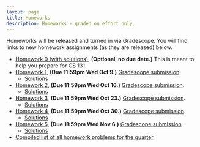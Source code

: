 ```yaml
---
layout: page
title: Homeworks
description: Homeworks - graded on effort only.
---
```


Homeworks will be released and turned in via Gradescope.  You will find links to new homework assignments (as they are released) below.

- [Homework 0 (with solutions)](https://docs.google.com/document/d/1KAkjyYb2bs5cPYbGW71KfB1QPZJEQevNDjhFlKUgx6Q/view), **(Optional, no due date.)**  This is meant to help you prepare for CS 131.
- [Homework 1](https://docs.google.com/document/d/1HnO1MsjHFlKsHVhJJ6Dp2OUMWQe3wOK_wkXHk_7AC-Y/view), **(Due 11:59pm Wed Oct 9.)** [Gradescope submission](https://www.gradescope.com/courses/869551/assignments/5093053).
  - [Solutions](https://docs.google.com/document/d/1HCTFKV4Gr9O-uSR51YUNI08BaE6f8Nz_PNhO6GN-s8g/view)
- [Homework 2](https://docs.google.com/document/d/1h2-_mYmNW5VlcAF6triaE-n8cgzGSh7foaI8eakP-pw/view), **(Due 11:59pm Wed Oct 16.)** [Gradescope submission](https://www.gradescope.com/courses/869551/assignments/5135210).
  - [Solutions](https://docs.google.com/document/d/10H3Y8PYFfa6Fq1A-lOegz0DHXnmlM_686x0Qto8_LVQ/view)
- [Homework 3](https://docs.google.com/document/d/15VqwFBRs4xPDhLxb9SIWVTfctyHyx3g0JQ1zCDer2Hc/view), **(Due 11:59pm Wed Oct 23.)** [Gradescope submission](https://www.gradescope.com/courses/869551/assignments/5174555).
  - [Solutions](https://docs.google.com/document/d/1Wk1bu_6gED8su3MIyp__Xg-OW9W7irIkAaeNfUexkcg/edit?usp=sharing)
- [Homework 4](https://docs.google.com/document/d/150wkF73OZ2Sjwk_Aso5YSYYsPtJoa8uRb_5B86qjUVA/edit?usp=sharing), **(Due 11:59pm Wed Oct 30.)** [Gradescope submission](https://www.gradescope.com/courses/869551/assignments/5212820).
  - [Solutions](https://docs.google.com/document/d/1m3StyyhkoJy7E7-o0KmZ5ygWXtli8PKMK0dfu58a0Q4/edit?usp=sharing)
- [Homework 5](https://docs.google.com/document/d/1GePJxD7zteOOFcXdoZFIjNc0pd0hUpv9mIxPwIsZDXw/edit?usp=sharing), **(Due 11:59pm Wed Nov 6.)** [Gradescope submission](https://www.gradescope.com/courses/869551/assignments/5246541).
  - [Solutions](https://docs.google.com/document/d/1stBoxARZBIvlgpzpJHv3c6ruaSXhvZAuSOSOlMm8ftw/edit?usp=sharing) 
- [Compiled list of all homework problems for the quarter](https://docs.google.com/document/d/1YIgwLcdviowm7UxWlvP_C8fcUQqzy3dj9Ll_9mRmu_w/view)
